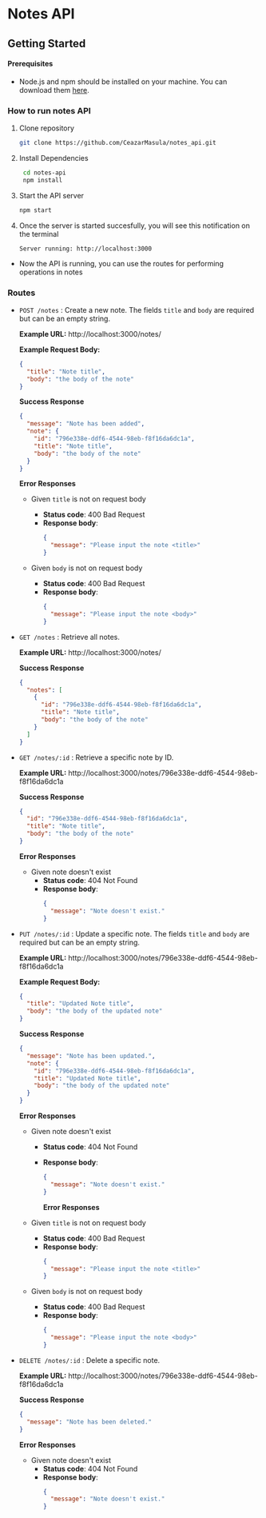# Notes API

## Getting Started

#### Prerequisites

- Node.js and npm should be installed on your machine. You can download them [here](https://nodejs.org/).

### How to run notes API

1. Clone repository

   ```bash
   git clone https://github.com/CeazarMasula/notes_api.git
   ```

2. Install Dependencies

   ```bash
    cd notes-api
    npm install
   ```

3. Start the API server

   ```bash
   npm start
   ```

4. Once the server is started succesfully, you will see this notification on the terminal
   ```arduino
   Server running: http://localhost:3000
   ```

- Now the API is running, you can use the routes for performing operations in notes

### Routes

- `POST /notes` : Create a new note. The fields `title` and `body` are required but can be an empty string.

  **Example URL:** http://localhost:3000/notes/

  **Example Request Body:**

  ```json
  {
    "title": "Note title",
    "body": "the body of the note"
  }
  ```

  **Success Response**

  ```json
  {
    "message": "Note has been added",
    "note": {
      "id": "796e338e-ddf6-4544-98eb-f8f16da6dc1a",
      "title": "Note title",
      "body": "the body of the note"
    }
  }
  ```

  **Error Responses**

  - Given `title` is not on request body

    - **Status code**: 400 Bad Request
    - **Response body**:
      ```json
      {
        "message": "Please input the note <title>"
      }
      ```

  - Given `body` is not on request body

    - **Status code**: 400 Bad Request
    - **Response body**:
      ```json
      {
        "message": "Please input the note <body>"
      }
      ```

- `GET /notes` : Retrieve all notes.

  **Example URL:** http://localhost:3000/notes/

  **Success Response**

  ```json
  {
    "notes": [
      {
        "id": "796e338e-ddf6-4544-98eb-f8f16da6dc1a",
        "title": "Note title",
        "body": "the body of the note"
      }
    ]
  }
  ```

- `GET /notes/:id` : Retrieve a specific note by ID.

  **Example URL:** http://localhost:3000/notes/796e338e-ddf6-4544-98eb-f8f16da6dc1a

  **Success Response**

  ```json
  {
    "id": "796e338e-ddf6-4544-98eb-f8f16da6dc1a",
    "title": "Note title",
    "body": "the body of the note"
  }
  ```

  **Error Responses**

  - Given note doesn't exist
    - **Status code**: 404 Not Found
    - **Response body**:
      ```json
      {
        "message": "Note doesn't exist."
      }
      ```

- `PUT /notes/:id` : Update a specific note. The fields `title` and `body` are required but can be an empty string.

  **Example URL:** http://localhost:3000/notes/796e338e-ddf6-4544-98eb-f8f16da6dc1a

  **Example Request Body:**

  ```json
  {
    "title": "Updated Note title",
    "body": "the body of the updated note"
  }
  ```

  **Success Response**

  ```json
  {
    "message": "Note has been updated.",
    "note": {
      "id": "796e338e-ddf6-4544-98eb-f8f16da6dc1a",
      "title": "Updated Note title",
      "body": "the body of the updated note"
    }
  }
  ```

  **Error Responses**

  - Given note doesn't exist

    - **Status code**: 404 Not Found
    - **Response body**:

      ```json
      {
        "message": "Note doesn't exist."
      }
      ```

      **Error Responses**

  - Given `title` is not on request body

    - **Status code**: 400 Bad Request
    - **Response body**:
      ```json
      {
        "message": "Please input the note <title>"
      }
      ```

  - Given `body` is not on request body

    - **Status code**: 400 Bad Request
    - **Response body**:
      ```json
      {
        "message": "Please input the note <body>"
      }
      ```

- `DELETE /notes/:id` : Delete a specific note.

  **Example URL:** http://localhost:3000/notes/796e338e-ddf6-4544-98eb-f8f16da6dc1a

  **Success Response**

  ```json
  {
    "message": "Note has been deleted."
  }
  ```

  **Error Responses**

  - Given note doesn't exist
    - **Status code**: 404 Not Found
    - **Response body**:
      ```json
      {
        "message": "Note doesn't exist."
      }
      ```
